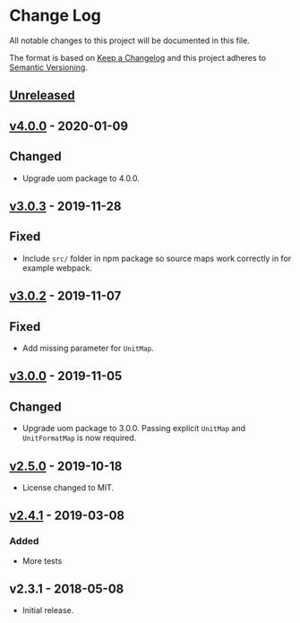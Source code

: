 # Change Log

All notable changes to this project will be documented in this file.

The format is based on [Keep a Changelog](http://keepachangelog.com/)
and this project adheres to [Semantic Versioning](http://semver.org/).

## [Unreleased](https://github.com/promaster-sdk/property/compare/@promaster-sdk%2Fproperty-filter-pretty@3.0.3...master)

## [v4.0.0](https://github.com/promaster-sdk/property/compare/@promaster-sdk%2Fproperty-filter-pretty@3.0.3...@promaster-sdk%2Fproperty-filter-pretty@4.0.0) - 2020-01-09

## Changed

- Upgrade uom package to 4.0.0.

## [v3.0.3](https://github.com/promaster-sdk/property/compare/@promaster-sdk%2Fproperty-filter-pretty@3.0.2...@promaster-sdk%2Fproperty-filter-pretty@3.0.3) - 2019-11-28

## Fixed

- Include `src/` folder in npm package so source maps work correctly in for example webpack.

## [v3.0.2](https://github.com/promaster-sdk/property/compare/@promaster-sdk%2Fproperty-filter-pretty@3.0.0...@promaster-sdk%2Fproperty-filter-pretty@3.0.2) - 2019-11-07

## Fixed

- Add missing parameter for `UnitMap`.

## [v3.0.0](https://github.com/promaster-sdk/property/compare/@promaster-sdk%2Fproperty-filter-pretty@2.5.0...@promaster-sdk%2Fproperty-filter-pretty@3.0.0) - 2019-11-05

## Changed

- Upgrade uom package to 3.0.0. Passing explicit `UnitMap` and `UnitFormatMap` is now required.

## [v2.5.0](https://github.com/promaster-sdk/property/compare/@promaster-sdk%2Fproperty-filter-pretty@2.4.1...@promaster-sdk%2Fproperty-filter-pretty@2.5.0) - 2019-10-18

- License changed to MIT.

## [v2.4.1](https://github.com/promaster-sdk/property/compare/@promaster-sdk%2Fproperty-filter-pretty@2.3.1...@promaster-sdk%2Fproperty-filter-pretty@2.4.1) - 2019-03-08

### Added

- More tests

## v2.3.1 - 2018-05-08

- Initial release.
